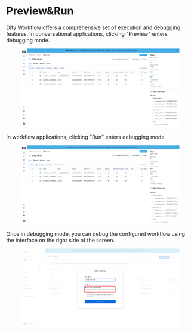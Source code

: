 # Preview\&Run

Dify Workflow offers a comprehensive set of execution and debugging features. In conversational applications, clicking "Preview" enters debugging mode.

<figure><img src="/en/.gitbook/assets/guides/workflow/image (1).png" alt=""><figcaption></figcaption></figure>

In workflow applications, clicking "Run" enters debugging mode.

<figure><img src="../../../.gitbook/assets/image (2).png" alt=""><figcaption></figcaption></figure>

Once in debugging mode, you can debug the configured workflow using the interface on the right side of the screen.

<figure><img src="../../../.gitbook/assets/image (5).png" alt=""><figcaption></figcaption></figure>
